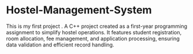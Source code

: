 # Hostel-Management-System
This is my first project . A C++ project created as a first-year programming assignment to simplify hostel operations. It features student registration, room allocation, fee management, and application processing, ensuring data validation and efficient record handling.

